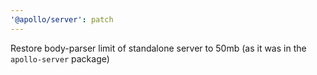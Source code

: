 ```yaml
---
'@apollo/server': patch
---
```


Restore body-parser limit of standalone server to 50mb (as it was in the `apollo-server` package)
